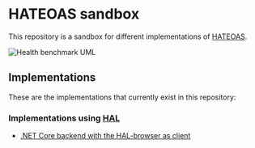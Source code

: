 # HATEOAS sandbox

This repository is a sandbox for different implementations of [HATEOAS](https://en.wikipedia.org/wiki/HATEOAS).

![Health benchmark UML](https://g.gravizo.com/source/custom_health_uml?https%3A%2F%2Fraw.githubusercontent.com%2FFantasticFiasco%2Fsandbox-hateoas%2Fdocs%2Freadme%2Fdoc%2Fresources%2FUML.md)

## Implementations

These are the implementations that currently exist in this repository:

### Implementations using [HAL](http://stateless.co/hal_specification.html)

- [.NET Core backend with the HAL-browser as client](./src/hal/dotnet-and-hal-browser)